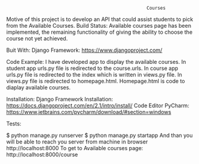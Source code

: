                                                         Courses
Motive of this project is to develop an API that could assist students to pick from the Available Courses.
 Build Status: 
          Available courses page has been implemented, the remaining functionality of giving the ability to choose the course not yet achieved.

Buit With:
           Django Framework:  https://www.djangoproject.com/

Code Example:
I have developed app to display the available courses. In student app urls.py file is redirected to the course.urls. In course app urls.py file is redirected to the index which is written in views.py file. In views.py file is redirected to homepage.html. Homepage.html is code to diaplay available courses.

Installation:
Django Framework Installation: https://docs.djangoproject.com/en/2.1/intro/install/
Code Editor PyCharm: https://www.jetbrains.com/pycharm/download/#section=windows

Tests:

$ python manage.py runserver
$ python manage.py startapp
And than you will be able to reach you server from machine in browser http://localhost:8000 
To get to Available courses page: http://localhost:8000/course
